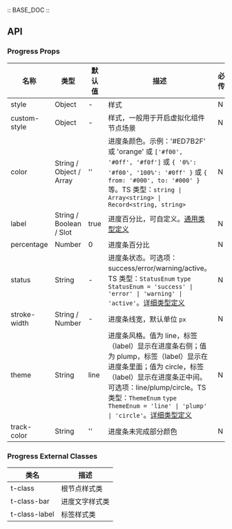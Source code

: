 :: BASE_DOC ::

## API

### Progress Props

名称 | 类型 | 默认值 | 描述 | 必传
-- | -- | -- | -- | --
style | Object | - | 样式 | N
custom-style | Object | - | 样式，一般用于开启虚拟化组件节点场景 | N
color | String / Object / Array | '' | 进度条颜色。示例：'#ED7B2F' 或 'orange' 或 `['#f00', '#0ff', '#f0f']` 或 `{ '0%': '#f00', '100%': '#0ff' }` 或  `{ from: '#000', to: '#000' }` 等。TS 类型：`string \| Array<string> \| Record<string, string>` | N
label | String / Boolean / Slot | true | 进度百分比，可自定义。[通用类型定义](https://github.com/Tencent/tdesign-miniprogram/blob/develop/src/common/common.ts) | N
percentage | Number | 0 | 进度条百分比 | N
status | String | - | 进度条状态。可选项：success/error/warning/active。TS 类型：`StatusEnum` `type StatusEnum = 'success' \| 'error' \| 'warning' \| 'active'`。[详细类型定义](https://github.com/Tencent/tdesign-miniprogram/tree/develop/src/progress/type.ts) | N
stroke-width | String / Number | - | 进度条线宽，默认单位 `px` | N
theme | String | line | 进度条风格。值为 line，标签（label）显示在进度条右侧；值为 plump，标签（label）显示在进度条里面；值为 circle，标签（label）显示在进度条正中间。可选项：line/plump/circle。TS 类型：`ThemeEnum` `type ThemeEnum = 'line' \| 'plump' \| 'circle'`。[详细类型定义](https://github.com/Tencent/tdesign-miniprogram/tree/develop/src/progress/type.ts) | N
track-color | String | '' | 进度条未完成部分颜色 | N
### Progress External Classes

类名 | 描述
-- | --
t-class | 根节点样式类
t-class-bar | 进度文字样式类
t-class-label | 标签样式类
